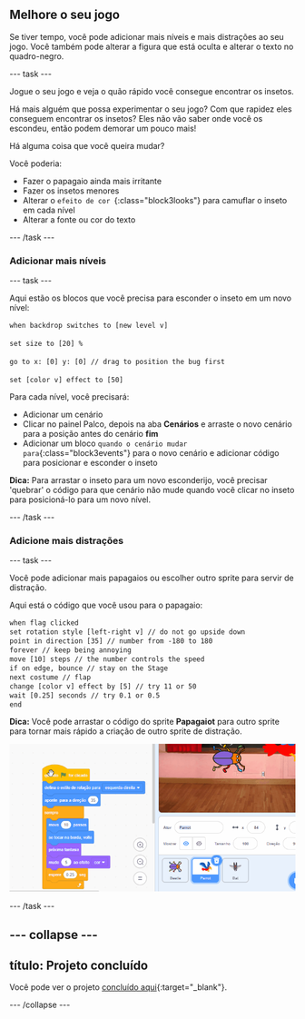 ## Melhore o seu jogo

Se tiver tempo, você pode adicionar mais níveis e mais distrações ao seu jogo. Você também pode alterar a figura que está oculta e alterar o texto no quadro-negro.

--- task ---

Jogue o seu jogo e veja o quão rápido você consegue encontrar os insetos.

Há mais alguém que possa experimentar o seu jogo? Com que rapidez eles conseguem encontrar os insetos? Eles não vão saber onde você os escondeu, então podem demorar um pouco mais!

Há alguma coisa que você queira mudar?

Você poderia:
- Fazer o papagaio ainda mais irritante
- Fazer os insetos menores
- Alterar o `efeito de cor `{:class="block3looks"} para camuflar o inseto em cada nível
- Alterar a fonte ou cor do texto

--- /task ---

### Adicionar mais níveis

--- task ---

Aqui estão os blocos que você precisa para esconder o inseto em um novo nível:

```blocks3
when backdrop switches to [new level v]

set size to [20] %

go to x: [0] y: [0] // drag to position the bug first

set [color v] effect to [50]
```

Para cada nível, você precisará:
- Adicionar um cenário
- Clicar no painel Palco, depois na aba **Cenários** e arraste o novo cenário para a posição antes do cenário **fim**
- Adicionar um bloco `quando o cenário mudar para`{:class="block3events"} para o novo cenário e adicionar código para posicionar e esconder o inseto

**Dica:** Para arrastar o inseto para um novo esconderijo, você precisar 'quebrar' o código para que cenário não mude quando você clicar no inseto para posicioná-lo para um novo nível.

--- /task ---

### Adicione mais distrações

--- task ---

Você pode adicionar mais papagaios ou escolher outro sprite para servir de distração.

Aqui está o código que você usou para o papagaio:

```blocks3
when flag clicked
set rotation style [left-right v] // do not go upside down
point in direction [35] // number from -180 to 180
forever // keep being annoying
move [10] steps // the number controls the speed
if on edge, bounce // stay on the Stage
next costume // flap
change [color v] effect by [5] // try 11 or 50
wait [0.25] seconds // try 0.1 or 0.5
end
```

**Dica:** Você pode arrastar o código do sprite **Papagaiot** para outro sprite para tornar mais rápido a criação de outro sprite de distração.

![Arrastar o código da área Código para outro sprite na lista de Sprites.](images/drag-parrot-code.gif)

--- /task ---

--- collapse ---
---
título: Projeto concluído
---

Você pode ver o projeto [concluído aqui](https://scratch.mit.edu/projects/486719939/){:target="_blank"}.

--- /collapse ---